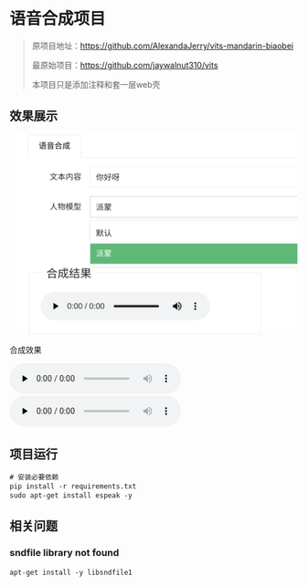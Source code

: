 # 语音合成项目
> 原项目地址：https://github.com/AlexandaJerry/vits-mandarin-biaobei
> 
> 最原始项目：https://github.com/jaywalnut310/vits
> 
> 本项目只是添加注释和套一层web壳

## 效果展示
![](./source/01.png)

合成效果

<audio src="./source/paimon.wav" preload="none" controls loop>
  你的浏览器不支持 audio 标签。
</audio>
<audio src="./source/default.wav" preload="none" controls loop>
  你的浏览器不支持 audio 标签。
</audio>

## 项目运行
```shell
# 安装必要依赖
pip install -r requirements.txt
sudo apt-get install espeak -y

```




## 相关问题
### sndfile library not found

```shell
apt-get install -y libsndfile1
```